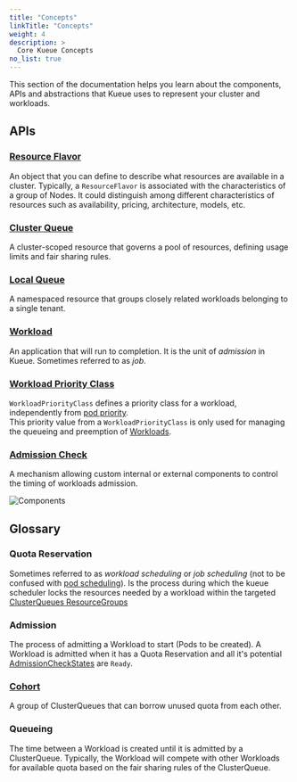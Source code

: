 ```yaml
---
title: "Concepts"
linkTitle: "Concepts"
weight: 4
description: >
  Core Kueue Concepts
no_list: true
---
```


This section of the documentation helps you learn about the components, APIs and
abstractions that Kueue uses to represent your cluster and workloads.

## APIs

### [Resource Flavor](/docs/concepts/resource_flavor)

An object that you can define to describe what resources are available
in a cluster. Typically, a `ResourceFlavor` is associated with the characteristics
of a group of Nodes. It could distinguish among different characteristics of
resources such as availability, pricing, architecture, models, etc.

### [Cluster Queue](/docs/concepts/cluster_queue)

A cluster-scoped resource that governs a pool of resources, defining usage
limits and fair sharing rules.

### [Local Queue](/docs/concepts/local_queue)

A namespaced resource that groups closely related workloads belonging to a
single tenant.

### [Workload](/docs/concepts/workload)

An application that will run to completion. It is the unit of _admission_ in
Kueue. Sometimes referred to as _job_.

### [Workload Priority Class](/docs/concepts/workload_priority_class)

`WorkloadPriorityClass` defines a priority class for a workload,
independently from [pod priority](https://kubernetes.io/docs/concepts/scheduling-eviction/pod-priority-preemption/).  
This priority value from a `WorkloadPriorityClass` is only used for managing the queueing and preemption of [Workloads](#workload).

### [Admission Check](/docs/concepts/admission_check)

A mechanism allowing custom internal or external components to control the timing of
workloads admission.

![Components](/images/queueing-components.svg)

## Glossary

### Quota Reservation

Sometimes referred to as _workload scheduling_ or _job scheduling_
(not to be confused with [pod scheduling](https://kubernetes.io/docs/concepts/scheduling-eviction/assign-pod-node/)).
Is the process during which the kueue scheduler locks the resources needed by a workload within the targeted [ClusterQueues ResourceGroups](/docs/concepts/cluster_queue/#resource-groups)

### Admission

The process of admitting a Workload to start (Pods to be created). A Workload
is admitted when it has a Quota Reservation and all it's potential [AdmissionCheckStates](/docs/concepts/admission_check)
are `Ready`.

### [Cohort](/docs/concepts/cluster_queue#cohort)

A group of ClusterQueues that can borrow unused quota from each other.

### Queueing

The time between a Workload is created until it is admitted by a ClusterQueue.
Typically, the Workload will compete with other Workloads for available
quota based on the fair sharing rules of the ClusterQueue.
